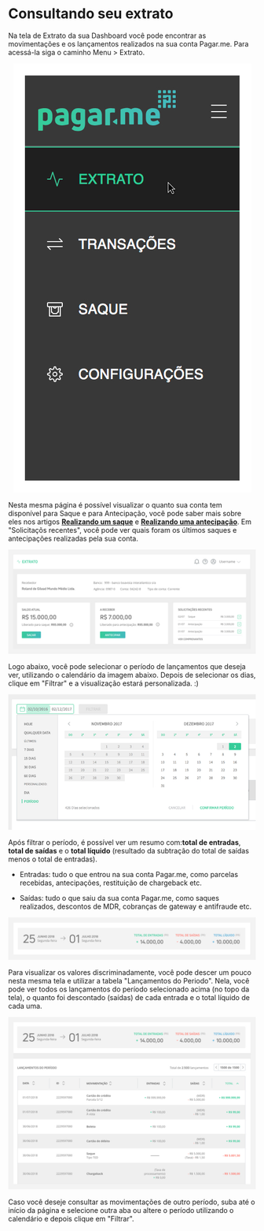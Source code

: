 # Consultando seu extrato

Na tela de Extrato da sua Dashboard você pode encontrar as movimentações e os lançamentos realizados na sua conta Pagar.me. Para acessá-la siga o caminho Menu > Extrato.

<p align="center"> <img src="img/Extrato/01_menu_extrato.jpg" alt="Menu Extrato" /> </p>

Nesta mesma página é possível visualizar o quanto sua conta tem disponível para Saque e para Antecipação, você pode saber mais sobre eles nos artigos [**Realizando um saque**](https://github.com/pagarme/Manual-Pilot-Alfa/blob/master/Extrato/Sacar.md) e [**Realizando uma antecipação**](https://github.com/pagarme/Manual-Pilot-Alfa/blob/master/Extrato/Antecipar.md). Em "Solicitaçõs recentes", você pode ver quais foram os últimos saques e antecipações realizadas pela sua conta. 

 <img src="img/Extrato/02_solicitacoes_recentes.jpg" alt="Página inicial Extrato"/> 

Logo abaixo, você pode selecionar o período de lançamentos que deseja ver, utilizando o calendário da imagem abaixo. Depois de selecionar os dias, clique em "Filtrar" e a visualização estará personalizada. :) 

<p align="Center"> <img src="img/Extrato/03_date_selector.jpg" alt="Selecionar Data" /> </p>

Após filtrar o período, é possível ver um resumo com:**total de entradas**, **total de saídas** e o **total líquido** (resultado da subtração do total de saídas menos o total de entradas). 

- Entradas: tudo o que entrou na sua conta Pagar.me, como parcelas recebidas, antecipações, restituição de chargeback etc. 

- Saídas: tudo o que saiu da sua conta Pagar.me, como saques realizados, descontos de MDR, cobranças de gateway e antifraude etc. 

<p align="center"> <img src="img/Extrato/04_totais.jpg" /> </p>

Para visualizar os valores discriminadamente, você pode descer um pouco nesta mesma tela e utilizar a tabela "Lançamentos do Periodo". Nela, você pode ver todos os lançamentos do período selecionado acima (no topo da tela),  o quanto foi descontado (saídas) de cada entrada e o total líquido de cada uma. 

<p alignt="center"> <img src="img/Extrato/05_tabela.jpg" /> </p>

Caso você deseje consultar as movimentações de outro período, suba até o início da página e selecione outra aba ou altere o período utilizando o calendário e depois clique em "Filtrar". 
